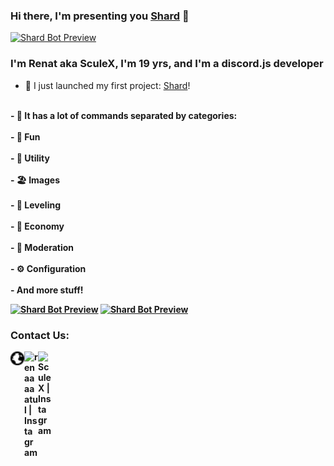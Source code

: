 ### Hi there, I'm presenting you [Shard][website] 👋 
[<img align="centre" alt="Shard Bot Preview" width="250px" src="https://media.discordapp.net/attachments/902194523608846365/911955319293353984/unknown.png?width=293&height=424" />][website]

### I'm Renat aka SculeX, I'm 19 yrs, and I'm a discord.js developer 

- 🔭 I just launched my first project: [Shard][website]!
<br />
<b>- 🌱 It has a lot of commands separated by categories:<b><b>
<br />
<br><b>- 👻 Fun <br>
<br><b>- 🧰 Utility <b> <br />
<br><b>- 🏖 Images <b><br />
<br><b>- 📶 Leveling <b><br />
<br><b>- 💸 Economy <b><br />
<br><b>- 🔨 Moderation <b><br />
<br><b>- ⚙️ Configuration <b><br />
<br><b>- And more stuff! <b><br />

[<img align="centre" alt="Shard Bot Preview" width="300px" src="https://media.discordapp.net/attachments/902194524430938118/911956103678529596/unknown.png?width=369&height=315" />][website]
[<img align="centre" alt="Shard Bot Preview" width="250px" src="https://media.discordapp.net/attachments/902194524430938118/911956253260005396/unknown.png" />][website]
<br />

### Contact Us:

[<img align="left" alt="sharded.cf" width="22px" src="https://raw.githubusercontent.com/iconic/open-iconic/master/svg/globe.svg" />][website]
[<img align="left" alt="renaaaaatul | Instagram" width="22px" src="https://cdn.jsdelivr.net/npm/simple-icons@v3/icons/instagram.svg" />][instagram]
[<img align="left" alt="SculeX | Instagram" width="22px" src="https://cdn.jsdelivr.net/npm/simple-icons@v3/icons/discord.svg" />][discord]

<br />



[website]: https://www.sharded.cf
[discord]: https://discord.sharded.cf/
[instagram]: https://instagram.com/renaaaaatul
